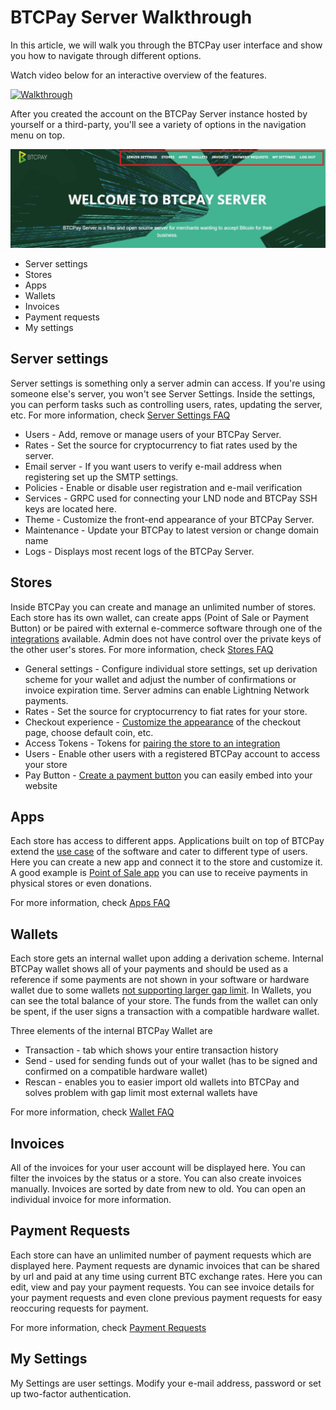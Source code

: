 # BTCPay Server Walkthrough

In this article, we will walk you through the BTCPay user interface and show you how to navigate through different options.

Watch video below for an interactive overview of the features.

[![Walkthrough](https://img.youtube.com/vi/ZIfJyq9RimM/mqdefault.jpg)](https://www.youtube.com/watch?v=ZIfJyq9RimM "BTCPay - WalkThrough")

After you created the account on the BTCPay Server instance hosted by yourself or a third-party, you'll see a variety of options in the navigation menu on top.

![BTCPayNavigation](img/BTCPay-Navigation.jpg)

* Server settings
* Stores
* Apps
* Wallets
* Invoices
* Payment requests
* My settings

## Server settings

Server settings is something only a server admin can access. If you're using someone else's server, you won't see Server Settings. Inside the settings, you can perform tasks such as controlling users, rates, updating the server, etc. For more information, check [Server Settings FAQ](FAQ/FAQ-ServerSettings.md)

- Users - Add, remove or manage users of your BTCPay Server.
- Rates - Set the source for cryptocurrency to fiat rates used by the server.
- Email server - If you want users to verify e-mail address when registering set up the SMTP settings.
- Policies - Enable or disable user registration and e-mail verification
- Services - GRPC used for connecting your LND node and BTCPay SSH keys are located here.
- Theme - Customize the front-end appearance of your BTCPay Server.
- Maintenance - Update your BTCPay to latest version or change domain name
- Logs - Displays most recent logs of the BTCPay Server.

## Stores

Inside BTCPay you can create and manage an unlimited number of stores. Each store has its own wallet, can create apps (Point of Sale or Payment Button) or be paired with external e-commerce software through one of the [integrations](https://docs.btcpayserver.org/integrations/) available. Admin does not have control over the private keys of the other user's stores. For more information, check [Stores FAQ](/FAQ/FAQ-Stores.md)

- General settings - Configure individual store settings, set up derivation scheme for your wallet and adjust the number of confirmations or invoice expiration time. Server admins can enable Lightning Network payments.
- Rates - Set the source for cryptocurrency to fiat rates for your store.
- Checkout experience - [Customize the appearance](/FAQ/FAQ-ServerSettings.md#how-to-modify-the-checkout-page) of the checkout page, choose default coin, etc.
- Access Tokens - Tokens for [pairing the store to an integration](GettingStarted.md#connecting-your-btcpay-store-to-your-e-commerce-platform)
- Users - Enable other users with a registered BTCPay account to access your store
- Pay Button - [Create a payment button](GettingStarted.md#creating-the-pay-button) you can easily embed into your website

## Apps

Each store has access to different apps. Applications built on top of BTCPay extend the [use case](UseCase.md) of the software and cater to different type of users. Here you can create a new app and connect it to the store and customize it. A good example is [Point of Sale app](GettingStarted.md#creating-the-point-of-sale-app) you can use to receive payments in physical stores or even donations.

For more information, check [Apps FAQ](/FAQ/FAQ-Apps.md)

## Wallets

Each store gets an internal wallet upon adding a derivation scheme. Internal BTCPay wallet shows all of your payments and should be used as a reference if some payments are not shown in your software or hardware wallet due to some wallets [not supporting larger gap limit](FAQ.md#i-do-not-see-the-funds-in-my-softwarehardware-wallet). In Wallets, you can see the total balance of your store. The funds from the wallet can only be spent, if the user signs a transaction with a compatible hardware wallet.

Three elements of the internal BTCPay Wallet are 
* Transaction - tab which shows your entire transaction history
* Send - used for sending funds out of your wallet (has to be signed and confirmed on a compatible hardware wallet)
* Rescan - enables you to easier import old wallets into BTCPay and solves problem with gap limit most external wallets have

For more information, check [Wallet FAQ](/FAQ/FAQ-Wallet.md)

## Invoices

All of the invoices for your user account will be displayed here. You can filter the invoices by the status or a store. You can also create invoices manually. Invoices are sorted by date from new to old. You can open an individual invoice for more information.

## Payment Requests

Each store can have an unlimited number of payment requests which are displayed here. Payment requests are dynamic invoices that can be shared by url and paid at any time using current BTC exchange rates. Here you can edit, view and pay your payment requests. You can see invoice details for your payment requests and even clone previous payment requests for easy reoccuring requests for payment. 

For more information, check [Payment Requests](PaymentRequests.md)

## My Settings

My Settings are user settings. Modify your e-mail address, password or set up two-factor authentication.
